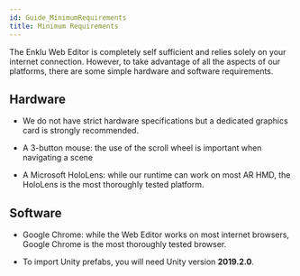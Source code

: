 ```yaml
---
id: Guide_MinimumRequirements
title: Minimum Requirements
---
```


The Enklu Web Editor is completely self sufficient and relies solely on your internet connection. However, to take advantage of all the aspects of our platforms, there are some simple hardware and software requirements.

## Hardware

- We do not have strict hardware specifications but a dedicated graphics card is strongly recommended.

- A 3-button mouse: the use of the scroll wheel is important when navigating a scene

- A Microsoft HoloLens: while our runtime can work on most AR HMD, the HoloLens is the most thoroughly tested platform.

## Software

- Google Chrome: while the Web Editor works on most internet browsers, Google Chrome is the most thoroughly tested browser.

- To import Unity prefabs, you will need Unity version **2019.2.0**.
